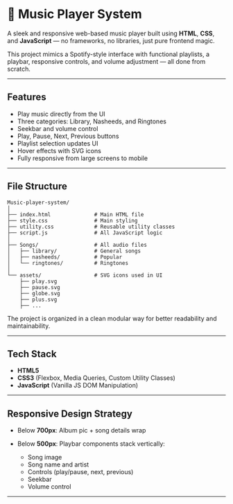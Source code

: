 
# 🎵 Music Player System

A sleek and responsive web-based music player built using **HTML**, **CSS**, and **JavaScript** — no frameworks, no libraries, just pure frontend magic.

This project mimics a Spotify-style interface with functional playlists, a playbar, responsive controls, and volume adjustment — all done from scratch.

---

##  Features

-  Play music directly from the UI
-  Three categories: Library, Nasheeds, and Ringtones
-  Seekbar and volume control
-  Play, Pause, Next, Previous buttons
-  Playlist selection updates UI
-  Hover effects with SVG icons
-  Fully responsive from large screens to mobile

---


##  File Structure

```
Music-player-system/
│
├── index.html              # Main HTML file
├── style.css               # Main styling
├── utility.css             # Reusable utility classes
├── script.js               # All JavaScript logic
│
├── Songs/                  # All audio files
│   ├── library/            # General songs
│   ├── nasheeds/           # Popular
│   └── ringtones/          # Ringtones
│
└── assets/                 # SVG icons used in UI
    ├── play.svg
    ├── pause.svg
    ├── globe.svg
    ├── plus.svg
    ├── ...
```

The project is organized in a clean modular way for better readability and maintainability.

---

##  Tech Stack

* **HTML5**
* **CSS3** (Flexbox, Media Queries, Custom Utility Classes)
* **JavaScript** (Vanilla JS DOM Manipulation)

---

##  Responsive Design Strategy

* Below **700px**: Album pic + song details wrap
* Below **500px**: Playbar components stack vertically:

  * Song image
  * Song name and artist
  * Controls (play/pause, next, previous)
  * Seekbar
  * Volume control

---





